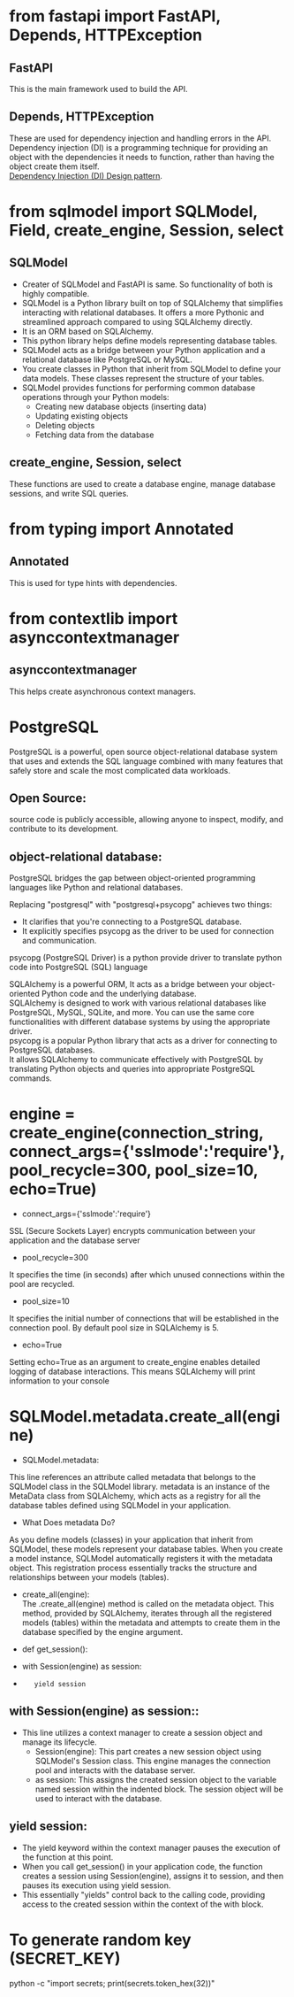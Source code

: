 # from fastapi import FastAPI, Depends, HTTPException
## FastAPI
This is the main framework used to build the API.  
## Depends, HTTPException
These are used for dependency injection and handling errors in the API.  
Dependency injection (DI) is a programming technique for providing an object with the dependencies it needs to function, rather than having the object create them itself.  
[Dependency Injection (DI) Design pattern](https://www.geeksforgeeks.org/dependency-injectiondi-design-pattern/).  

# from sqlmodel import SQLModel, Field, create_engine, Session, select  
## SQLModel  
* Creater of SQLModel and FastAPI is same. So functionality of both is highly compatible.
* SQLModel is a Python library built on top of SQLAlchemy that simplifies interacting with relational databases. It offers a more Pythonic and streamlined approach compared to using SQLAlchemy directly.  
* It is an ORM based on SQLAlchemy.
* This python library helps define models representing database tables.  
* SQLModel acts as a bridge between your Python application and a relational database like PostgreSQL or MySQL.  
* You create classes in Python that inherit from SQLModel to define your data models. These classes represent the structure of your tables.  
* SQLModel provides functions for performing common database operations through your Python models:
    * Creating new database objects (inserting data)
    * Updating existing objects
    * Deleting objects
    * Fetching data from the database  
## create_engine, Session, select  
These functions are used to create a database engine, manage database sessions, and write SQL queries.  
# from typing import Annotated
## Annotated   
This is used for type hints with dependencies.  
# from contextlib import asynccontextmanager  
## asynccontextmanager  
This helps create asynchronous context managers.

# PostgreSQL
PostgreSQL is a powerful, open source object-relational database system that uses and extends the SQL language combined with many features that safely store and scale the most complicated data workloads.  
## Open Source:   
source code is publicly accessible, allowing anyone to inspect, modify, and contribute to its development.  
## object-relational database:   
PostgreSQL bridges the gap between object-oriented programming languages like Python and relational databases.  

Replacing "postgresql" with "postgresql+psycopg" achieves two things:  
* It clarifies that you're connecting to a PostgreSQL database.  
* It explicitly specifies psycopg as the driver to be used for connection and communication.    

psycopg (PostgreSQL Driver) is a python provide driver to translate python code into PostgreSQL (SQL) language 

SQLAlchemy is a powerful ORM,  It acts as a bridge between your object-oriented Python code and the underlying database.  
SQLAlchemy is designed to work with various relational databases like PostgreSQL, MySQL, SQLite, and more. You can use the same core functionalities with different database systems by using the appropriate driver.  
psycopg is a popular Python library that acts as a driver for connecting to PostgreSQL databases.  
It allows SQLAlchemy to communicate effectively with PostgreSQL by translating Python objects and queries into appropriate PostgreSQL commands.  

# engine = create_engine(connection_string, connect_args={'sslmode':'require'}, pool_recycle=300, pool_size=10, echo=True)

* connect_args={'sslmode':'require'}   

SSL (Secure Sockets Layer) encrypts communication between your application and the database server  

* pool_recycle=300  

It specifies the time (in seconds) after which unused connections within the pool are recycled.  

* pool_size=10  

It specifies the initial number of connections that will be established in the connection pool. By default pool size in SQLAlchemy is 5.  

* echo=True  

Setting echo=True as an argument to create_engine enables detailed logging of database interactions. This means SQLAlchemy will print information to your console

# SQLModel.metadata.create_all(engine)  

* SQLModel.metadata:  

This line references an attribute called metadata that belongs to the SQLModel class in the SQLModel library.
metadata is an instance of the MetaData class from SQLAlchemy, which acts as a registry for all the database tables defined using SQLModel in your application.  

* What Does metadata Do?

As you define models (classes) in your application that inherit from SQLModel, these models represent your database tables.
When you create a model instance, SQLModel automatically registers it with the metadata object. This registration process essentially tracks the structure and relationships between your models (tables).  

* create_all(engine):  
The .create_all(engine) method is called on the metadata object. This method, provided by SQLAlchemy, iterates through all the registered models (tables) within the metadata and attempts to create them in the database specified by the engine argument.  


* def get_session():  
*    with Session(engine) as session:   
*        yield session   

## with Session(engine) as session::

* This line utilizes a context manager to create a session object and manage its lifecycle.
    * Session(engine): This part creates a new session object using SQLModel's Session class. This engine manages the connection pool and interacts with the database server.  
    * as session: This assigns the created session object to the variable named session within the indented block. The session object will be used to interact with the database.  

## yield session:

* The yield keyword within the context manager pauses the execution of the function at this point.
* When you call get_session() in your application code, the function creates a session using Session(engine), assigns it to session, and then pauses its execution using yield session.
* This essentially "yields" control back to the calling code, providing access to the created session within the context of the with block.  



# To generate random key (SECRET_KEY)  
python -c "import secrets; print(secrets.token_hex(32))"
